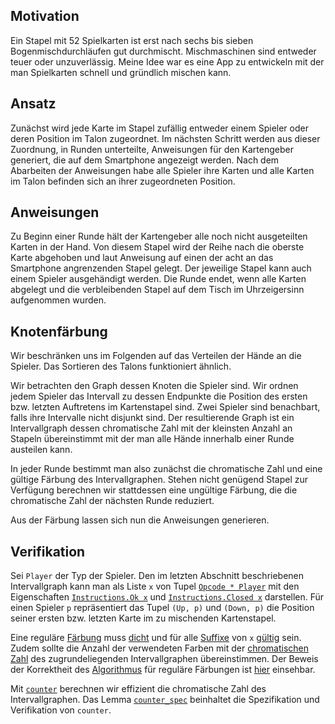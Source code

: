## Motivation

Ein Stapel mit 52 Spielkarten ist erst nach sechs bis sieben Bogenmischdurchläufen gut durchmischt.
Mischmaschinen sind entweder teuer oder unzuverlässig.
Meine Idee war es eine App zu entwickeln mit der man Spielkarten schnell und gründlich mischen kann.

## Ansatz

Zunächst wird jede Karte im Stapel zufällig entweder einem Spieler oder deren Position im Talon zugeordnet.
Im nächsten Schritt werden aus dieser Zuordnung, in Runden unterteilte, Anweisungen für den Kartengeber generiert, die auf dem Smartphone angezeigt werden.
Nach dem Abarbeiten der Anweisungen habe alle Spieler ihre Karten und alle Karten im Talon befinden sich an ihrer zugeordneten Position.

## Anweisungen

Zu Beginn einer Runde hält der Kartengeber alle noch nicht ausgeteilten Karten in der Hand.
Von diesem Stapel wird der Reihe nach die oberste Karte abgehoben und laut Anweisung auf einen der acht an das Smartphone angrenzenden Stapel gelegt.
Der jeweilige Stapel kann auch einem Spieler ausgehändigt werden.
Die Runde endet, wenn alle Karten abgelegt und die verbleibenden Stapel auf dem Tisch im Uhrzeigersinn aufgenommen wurden.

##  Knotenfärbung

Wir beschränken uns im Folgenden auf das Verteilen der Hände an die Spieler.
Das Sortieren des Talons funktioniert ähnlich.

Wir betrachten den Graph dessen Knoten die Spieler sind.
Wir ordnen jedem Spieler das Intervall zu dessen Endpunkte die Position des ersten bzw. letzten Auftretens im Kartenstapel sind.
Zwei Spieler sind benachbart, falls ihre Intervalle nicht disjunkt sind.
Der resultierende Graph ist ein Intervallgraph dessen chromatische Zahl mit der kleinsten Anzahl an Stapeln übereinstimmt mit der man alle Hände innerhalb einer Runde austeilen kann.

In jeder Runde bestimmt man also zunächst die chromatische Zahl und eine gültige Färbung des Intervallgraphen.
Stehen nicht genügend Stapel zur Verfügung berechnen wir stattdessen eine ungültige Färbung, die die chromatische Zahl der nächsten Runde reduziert.

Aus der Färbung lassen sich nun die Anweisungen generieren.

##  Verifikation

Sei `Player` der Typ der Spieler.
Den im letzten Abschnitt beschriebenen Intervallgraph kann man als Liste `x` von Tupel [`Opcode * Player`](../01475aea5b02484677b4a155bd20f311382716f1/Assigned/Instructions.v#L9-L11) mit den Eigenschaften [`Instructions.Ok x`](../01475aea5b02484677b4a155bd20f311382716f1/Assigned/Instructions.v#L62-L71) und [`Instructions.Closed x`](../01475aea5b02484677b4a155bd20f311382716f1/Assigned/Instructions.v#L73-L77) darstellen.
Für einen Spieler `p` repräsentiert das Tupel `(Up, p)` und `(Down, p)` die Position seiner ersten bzw. letzten Karte im zu mischenden Kartenstapel.

Eine reguläre [Färbung](../5e069a83451f5fb90b11660d0e3c04a0cd9825e2/Coloring.v#L11-L16) muss [dicht](../5e069a83451f5fb90b11660d0e3c04a0cd9825e2/Coloring.v#L54-L59) und für alle [Suffixe](../5e069a83451f5fb90b11660d0e3c04a0cd9825e2/List.v#L168-L170) von `x` [gültig](../5e069a83451f5fb90b11660d0e3c04a0cd9825e2/Assigned/Dyer.v#L1229-L1238) sein.
Zudem sollte die Anzahl der verwendeten Farben mit der [chromatischen Zahl](../5e069a83451f5fb90b11660d0e3c04a0cd9825e2/Assigned/Instructions.v#L623-L632) des zugrundeliegenden Intervallgraphen übereinstimmen.
Der Beweis der Korrektheit des [Algorithmus](../5e069a83451f5fb90b11660d0e3c04a0cd9825e2/Assigned/Dyer.v#L117-L148) für reguläre Färbungen ist [hier](../5e069a83451f5fb90b11660d0e3c04a0cd9825e2/Assigned/Dyer.v#L1324-L1359) einsehbar.

Mit [`counter`](../f0654a32f6812f38780a46c8ef060b6aea72edd2/Assigned/Dyer.v#L763-L766) berechnen wir effizient die chromatische Zahl des Intervallgraphen.
Das Lemma [`counter_spec`](../f0654a32f6812f38780a46c8ef060b6aea72edd2/Assigned/Dyer.v#L1001-L1041) beinhaltet die Spezifikation und Verifikation von `counter`.
